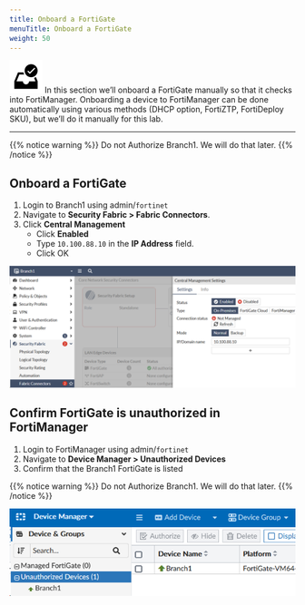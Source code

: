 ```yaml
---
title: Onboard a FortiGate
menuTitle: Onboard a FortiGate
weight: 50
---
```


![search_icon](check_box.svg)
In this section we’ll onboard a FortiGate manually so that it checks into FortiManager. Onboarding a device to FortiManager can be done automatically using various methods (DHCP option, FortiZTP, FortiDeploy SKU), but we’ll do it manually for this lab.

---

{{% notice warning %}}
Do not Authorize Branch1. We will do that later.
{{% /notice %}}

## Onboard a FortiGate
1. Login to Branch1 using admin/```fortinet```
2. Navigate to **Security Fabric > Fabric Connectors**.
2. Click **Central Management**
    - Click **Enabled**
    - Type ```10.100.88.10``` in the **IP Address** field.
    - Click OK

![Authorize FMG](authorize_fmg.png)


## Confirm FortiGate is unauthorized in FortiManager
1. Login to FortiManager using admin/```fortinet```
2. Navigate to **Device Manager > Unauthorized Devices**
3. Confirm that the Branch1 FortiGate is listed

{{% notice warning %}}
Do not Authorize Branch1. We will do that later.
{{% /notice %}}

![Unauthorized branch1](unauthed_devices.png)